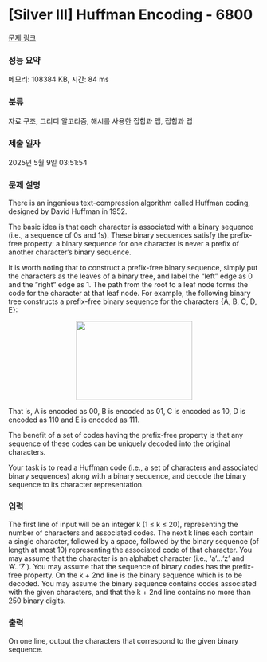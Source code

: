 # [Silver III] Huffman Encoding - 6800 

[문제 링크](https://www.acmicpc.net/problem/6800) 

### 성능 요약

메모리: 108384 KB, 시간: 84 ms

### 분류

자료 구조, 그리디 알고리즘, 해시를 사용한 집합과 맵, 집합과 맵

### 제출 일자

2025년 5월 9일 03:51:54

### 문제 설명

<p>There is an ingenious text-compression algorithm called Huffman coding, designed by David Huffman in 1952.</p>

<p>The basic idea is that each character is associated with a binary sequence (i.e., a sequence of 0s and 1s). These binary sequences satisfy the prefix-free property: a binary sequence for one character is never a prefix of another character’s binary sequence.</p>

<p>It is worth noting that to construct a prefix-free binary sequence, simply put the characters as the leaves of a binary tree, and label the “left” edge as 0 and the ”right” edge as 1. The path from the root to a leaf node forms the code for the character at that leaf node. For example, the following binary tree constructs a prefix-free binary sequence for the characters {A, B, C, D, E}:</p>

<p style="text-align: center;"><img alt="" src="https://onlinejudgeimages.s3.amazonaws.com/problem/6800/%EC%8A%A4%ED%81%AC%EB%A6%B0%EC%83%B7%202017-03-24%20%EC%98%A4%ED%9B%84%202.22.14.png" style="height:158px; width:233px"></p>

<p>That is, A is encoded as 00, B is encoded as 01, C is encoded as 10, D is encoded as 110 and E is encoded as 111.</p>

<p>The benefit of a set of codes having the prefix-free property is that any sequence of these codes can be uniquely decoded into the original characters.</p>

<p>Your task is to read a Huffman code (i.e., a set of characters and associated binary sequences) along with a binary sequence, and decode the binary sequence to its character representation.</p>

### 입력 

 <p>The first line of input will be an integer k (1 ≤ k ≤ 20), representing the number of characters and associated codes. The next k lines each contain a single character, followed by a space, followed by the binary sequence (of length at most 10) representing the associated code of that character. You may assume that the character is an alphabet character (i.e., ‘a’...‘z’ and ‘A’..‘Z’). You may assume that the sequence of binary codes has the prefix-free property. On the k + 2nd line is the binary sequence which is to be decoded. You may assume the binary sequence contains codes associated with the given characters, and that the k + 2nd line contains no more than 250 binary digits.</p>

### 출력 

 <p>On one line, output the characters that correspond to the given binary sequence.</p>

